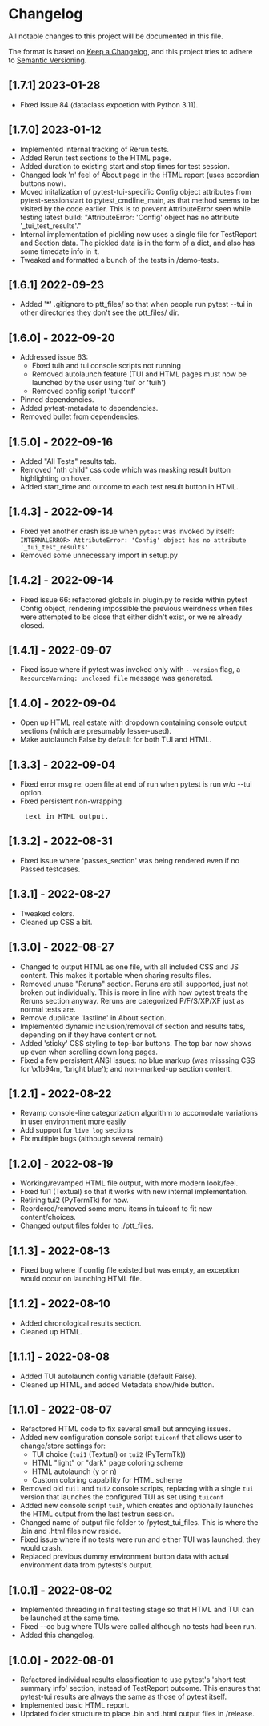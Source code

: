 # Changelog

All notable changes to this project will be documented in this file.

The format is based on [Keep a Changelog](https://keepachangelog.com/en/1.0.0/),
and this project tries to adhere to [Semantic Versioning](https://semver.org/spec/v2.0.0.html).

## [1.7.1] 2023-01-28
- Fixed Issue 84 (dataclass expcetion with Python 3.11).

## [1.7.0] 2023-01-12

- Implemented internal tracking of Rerun tests.
- Added Rerun test sections to the HTML page.
- Added duration to existing start and stop times for test session.
- Changed look 'n' feel of About page in the HTML report (uses accordian buttons now).
- Moved initalization of pytest-tui-specific Config object attributes from pytest-sessionstart to pytest_cmdline_main, as that method seems to be visited by the code earlier. This is to prevent AttributeError seen while testing latest build: "AttributeError: 'Config' object has no attribute '_tui_test_results'."
- Internal implementation of pickling now uses a single file for TestReport and Section data. The pickled data is in the form of a dict, and also has some timedate info in it.
- Tweaked and formatted a bunch of the tests in /demo-tests.
## [1.6.1] 2022-09-23

- Added '*' .gitignore to ptt_files/ so that when people run pytest --tui in other directories they don't see the ptt_files/ dir.

## [1.6.0] - 2022-09-20

- Addressed issue 63:
  - Fixed tuih and tui console scripts not running
  - Removed autolaunch feature (TUI and HTML pages must now be launched by the user using 'tui' or 'tuih')
  - Removed config script 'tuiconf'
- Pinned dependencies.
- Added pytest-metadata to dependencies.
- Removed bullet from dependencies.

## [1.5.0] - 2022-09-16

- Added "All Tests" results tab.
- Removed "nth child" css code which was masking result button highlighting on hover.
- Added start_time and outcome to each test result button in HTML.

## [1.4.3] - 2022-09-14

- Fixed yet another crash issue when `pytest` was invoked by itself: `INTERNALERROR> AttributeError: 'Config' object has no attribute '_tui_test_results'`
- Removed some unnecessary import in setup.py

## [1.4.2] - 2022-09-14

- Fixed issue 66: refactored globals in plugin.py to reside within pytest Config object, rendering impossible the previous weirdness when files were attempted to be close that either didn't exist, or we re already closed.

## [1.4.1] - 2022-09-07

- Fixed issue where if pytest was invoked only with `--version` flag, a `ResourceWarning: unclosed file` message was generated.

## [1.4.0] - 2022-09-04

- Open up HTML real estate with dropdown containing console output sections (which are presumably lesser-used).
- Make autolaunch False by default for both TUI and HTML.

## [1.3.3] - 2022-09-04

- Fixed error msg re: open file at end of run when pytest is run w/o --tui option.
- Fixed persistent non-wrapping <pre> text in HTML output.

## [1.3.2] - 2022-08-31

- Fixed issue where 'passes_section' was being rendered even if no Passed testcases.

## [1.3.1] - 2022-08-27

- Tweaked colors.
- Cleaned up CSS a bit.

## [1.3.0] - 2022-08-27

- Changed to output HTML as one file, with all included CSS and JS content. This makes it portable when sharing results files.
- Removed unuse "Reruns" section. Reruns are still supported, just not broken out individually. This is more in line with how pytest treats the Reruns section anyway. Reruns are categorized P/F/S/XP/XF just as normal tests are.
- Remove duplicate 'lastline' in About section.
- Implemented dynamic inclusion/removal of section and results tabs, depending on if they have content or not.
- Added 'sticky' CSS styling to top-bar buttons. The top bar now shows up even when scrolling down long pages.
- Fixed a few persistent ANSI issues: no blue markup (was misssing CSS for \x1b94m, 'bright blue'); and non-marked-up section content.

## [1.2.1] - 2022-08-22

- Revamp console-line categorization algorithm to accomodate variations in user environment more easily
- Add support for `live log` sections
- Fix multiple bugs (although several remain)

## [1.2.0] - 2022-08-19

- Working/revamped HTML file output, with more modern look/feel.
- Fixed tui1 (Textual) so that it works with new internal implementation.
- Retiring tui2 (PyTermTk) for now.
- Reordered/removed some menu items in tuiconf to fit new content/choices.
- Changed output files folder to ./ptt_files.

## [1.1.3] - 2022-08-13

- Fixed bug where if config file existed but was empty, an exception would occur on launching HTML file.

## [1.1.2] - 2022-08-10

- Added chronological results section.
- Cleaned up HTML.

## [1.1.1] - 2022-08-08

- Added TUI autolaunch config variable (default False).
- Cleaned up HTML, and added Metadata show/hide button.

## [1.1.0] - 2022-08-07

- Refactored HTML code to fix several small but annoying issues.
- Added new configuration console script `tuiconf` that allows user to change/store settings for:
  - TUI choice (`tui1` (Textual) or `tui2` (PyTermTk))
  - HTML "light" or "dark" page coloring scheme
  - HTML autolaunch (y or n)
  - Custom coloring capability for HTML scheme
- Removed old `tui1` and `tui2` console scripts, replacing with a single `tui` version that launches the configured TUI as set using `tuiconf`
- Added new console script `tuih`, which creates and optionally launches the HTML output from the last testrun session.
- Changed name of output file folder to /pytest_tui_files. This is where the .bin and .html files now reside.
- Fixed issue where if no tests were run and either TUI was launched, they would crash.
- Replaced previous dummy environment button data with actual environment data from pytests's output.

## [1.0.1] - 2022-08-02

- Implemented threading in final testing stage so that HTML and TUI can be launched at the same time.
- Fixed --co bug where TUIs were called although no tests had been run.
- Added this changelog.

## [1.0.0] - 2022-08-01

- Refactored individual results classification to use pytest's 'short test summary info' section, instead of TestReport outcome. This ensures that pytest-tui results are always the same as those of pytest itself.
- Implemented basic HTML report.
- Updated folder structure to place .bin and .html output files in /release.
